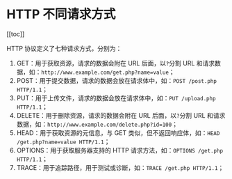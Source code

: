 # HTTP 不同请求方式

[[toc]]

HTTP 协议定义了七种请求方式，分别为：

1. GET：用于获取资源，请求的数据会附在 URL 后面，以`?`分割 URL 和请求数据，如：`http://www.example.com/get.php?name=value`；
2. POST：用于提交数据，请求的数据会放在请求体中，如：`POST /post.php HTTP/1.1`；
3. PUT：用于上传文件，请求的数据会放在请求体中，如：`PUT /upload.php HTTP/1.1`；
4. DELETE：用于删除资源，请求的数据会附在 URL 后面，以`?`分割 URL 和请求数据，如：`http://www.example.com/delete.php?id=100`；
5. HEAD：用于获取资源的元信息，与 GET 类似，但不返回响应体，如：`HEAD /get.php?name=value HTTP/1.1`；
6. OPTIONS：用于获取服务器支持的 HTTP 请求方法，如：`OPTIONS /get.php HTTP/1.1`；
7. TRACE：用于追踪路径，用于测试或诊断，如：`TRACE /get.php HTTP/1.1`；
